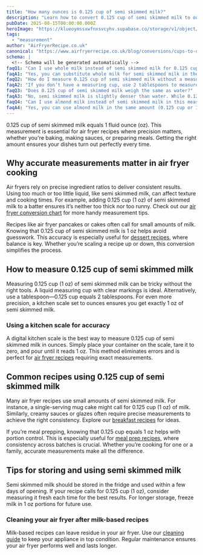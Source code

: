 ```yaml
---
title: "How many ounces is 0.125 cup of semi skimmed milk?"
description: "Learn how to convert 0.125 cup of semi skimmed milk to ounces for precise air fryer recipes. Get accurate measurements in seconds!"
pubDate: 2025-08-15T00:00:00.000Z
heroImage: "https://klueoymssxwfnxsvcyhv.supabase.co/storage/v1/object/public/Shmucket/how-many-ounces-is-0-125-cup-semi-skimmed-milk.webp"
tags:
  - "measurement"
author: "AirFryerRecipe.co.uk"
canonical: "https://www.airfryerrecipe.co.uk/blog/conversions/cups-to-ounces/how-many-ounces-is-0-125-cup-semi-skimmed-milk"
schema: |
  <!-- Schema will be generated automatically -->
faqQ1: "Can I use whole milk instead of semi skimmed milk for 0.125 cup measurements?"
faqA1: "Yes, you can substitute whole milk for semi skimmed milk in the same amount (0.125 cup or 1 oz). However, whole milk has a higher fat content, which may slightly alter the texture of your dish. Adjust cooking times if needed."
faqQ2: "How do I measure 0.125 cup of semi skimmed milk without a measuring cup?"
faqA2: "If you don’t have a measuring cup, use 2 tablespoons to measure 0.125 cup (1 oz) of semi skimmed milk. Alternatively, a kitchen scale set to ounces will give you the most accurate measurement."
faqQ3: "Does 0.125 cup of semi skimmed milk weigh the same as water?"
faqA3: "No, semi skimmed milk is slightly denser than water. While 0.125 cup of water weighs about 1 oz, semi skimmed milk may weigh a fraction more due to its fat and protein content. For most recipes, the difference is negligible."
faqQ4: "Can I use almond milk instead of semi skimmed milk in this measurement?"
faqA4: "Yes, you can use almond milk in the same amount (0.125 cup or 1 oz). Keep in mind that almond milk has a thinner consistency and different flavour, which may affect the final result. Adjust other ingredients if needed."
---
```

<p>0.125 cup of semi skimmed milk equals 1 fluid ounce (oz). This measurement is essential for air fryer recipes where precision matters, whether you're baking, making sauces, or preparing meals. Getting the right amount ensures your dishes turn out perfectly every time.</p>  

<h2>Why accurate measurements matter in air fryer cooking</h2>  
<p>Air fryers rely on precise ingredient ratios to deliver consistent results. Using too much or too little liquid, like semi skimmed milk, can affect texture and cooking times. For example, adding 0.125 cup (1 oz) of semi skimmed milk to a batter ensures it’s neither too thick nor too runny. Check out our <a href=https://www.airfryerrecipe.co.uk/air-fryer-conversion-chart>air fryer conversion chart</a> for more handy measurement tips.</p>  

<p>Recipes like air fryer pancakes or cakes often call for small amounts of milk. Knowing that 0.125 cup of semi skimmed milk is 1 oz helps avoid guesswork. This accuracy is especially useful for <a href=https://www.airfryerrecipe.co.uk/recipe-category/dessert>dessert recipes</a>, where balance is key. Whether you’re scaling a recipe up or down, this conversion simplifies the process.</p>  

<h2>How to measure 0.125 cup of semi skimmed milk</h2>  
<p>Measuring 0.125 cup (1 oz) of semi skimmed milk can be tricky without the right tools. A liquid measuring cup with clear markings is ideal. Alternatively, use a tablespoon—0.125 cup equals 2 tablespoons. For even more precision, a kitchen scale set to ounces ensures you get exactly 1 oz of semi skimmed milk.</p>  

<h3>Using a kitchen scale for accuracy</h3>  
<p>A digital kitchen scale is the best way to measure 0.125 cup of semi skimmed milk in ounces. Simply place your container on the scale, tare it to zero, and pour until it reads 1 oz. This method eliminates errors and is perfect for <a href=https://www.airfryerrecipe.co.uk/recipes>air fryer recipes</a> requiring exact measurements.</p>  

<h2>Common recipes using 0.125 cup of semi skimmed milk</h2>  
<p>Many air fryer recipes use small amounts of semi skimmed milk. For instance, a single-serving mug cake might call for 0.125 cup (1 oz) of milk. Similarly, creamy sauces or glazes often require precise measurements to achieve the right consistency. Explore our <a href=https://www.airfryerrecipe.co.uk/recipe-category/breakfast>breakfast recipes</a> for ideas.</p>  

<p>If you’re meal prepping, knowing that 0.125 cup equals 1 oz helps with portion control. This is especially useful for <a href=https://www.airfryerrecipe.co.uk/recipe-category/meal-prep>meal prep recipes</a>, where consistency across batches is crucial. Whether you’re cooking for one or a family, accurate measurements make all the difference.</p>  

<h2>Tips for storing and using semi skimmed milk</h2>  
<p>Semi skimmed milk should be stored in the fridge and used within a few days of opening. If your recipe calls for 0.125 cup (1 oz), consider measuring it fresh each time for the best results. For longer storage, freeze milk in 1 oz portions for future use.</p>  

<h3>Cleaning your air fryer after milk-based recipes</h3>  
<p>Milk-based recipes can leave residue in your air fryer. Use our <a href=https://www.airfryerrecipe.co.uk/air-fryer-cleaner>cleaning guide</a> to keep your appliance in top condition. Regular maintenance ensures your air fryer performs well and lasts longer.</p>
